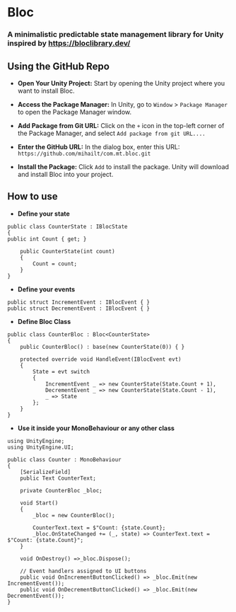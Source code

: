 # Bloc
### A minimalistic predictable state management library for Unity inspired by https://bloclibrary.dev/


## Using the GitHub Repo
- **Open Your Unity Project:** Start by opening the Unity project where you want to install Bloc.
- **Access the Package Manager:** In Unity, go to `Window` > `Package Manager` to open the Package Manager window.
- **Add Package from Git URL:** Click on the `+` icon in the top-left corner of the Package Manager, and select `Add package from git URL....`
- **Enter the GitHub URL:** In the dialog box, enter this URL: `https://github.com/mihailt/com.mt.bloc.git`

- **Install the Package:** Click `Add` to install the package. Unity will download and install Bloc into your project.

## How to use

- **Define your state**
```
public class CounterState : IBlocState
{
public int Count { get; }

    public CounterState(int count)
    {
        Count = count;
    }
}
```

- **Define your events**
```
public struct IncrementEvent : IBlocEvent { }
public struct DecrementEvent : IBlocEvent { }
```

- **Define Bloc Class**
```
public class CounterBloc : Bloc<CounterState>
{
    public CounterBloc() : base(new CounterState(0)) { }

    protected override void HandleEvent(IBlocEvent evt)
    {
        State = evt switch
        {
            IncrementEvent _ => new CounterState(State.Count + 1),
            DecrementEvent _ => new CounterState(State.Count - 1),
            _ => State
        };
    }
}
```
- **Use it inside your MonoBehaviour or any other class**
```
using UnityEngine;
using UnityEngine.UI;

public class Counter : MonoBehaviour
{
    [SerializeField]
    public Text CounterText;

    private CounterBloc _bloc;

    void Start()
    {
        _bloc = new CounterBloc();

        CounterText.text = $"Count: {state.Count};
        _bloc.OnStateChanged += (_, state) => CounterText.text = $"Count: {state.Count}";
    }

    void OnDestroy() =>_bloc.Dispose();

    // Event handlers assigned to UI buttons
    public void OnIncrementButtonClicked() => _bloc.Emit(new IncrementEvent());
    public void OnDecrementButtonClicked() => _bloc.Emit(new DecrementEvent());
}
```